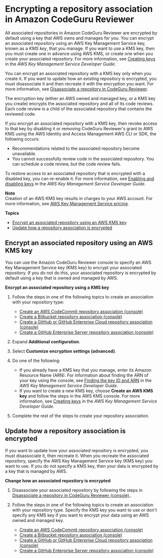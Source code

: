 # Encrypting a repository association in Amazon CodeGuru Reviewer<a name="encrypt-repository-association"></a>

All associated repositories in Amazon CodeGuru Reviewer are encrypted by default using a key that AWS owns and manages for you\. You can encrypt an associated repository using an AWS Key Management Service key, known as a *KMS key*, that you manage\. If you want to use a KMS key, then you must create one in advance using AWS KMS, or create one when you create your associated repository\. For more information, see [Creating keys](https://docs.aws.amazon.com/kms/latest/developerguide/create-keys.html) in the *AWS Key Management Service Developer Guide*\.

You can encrypt an associated repository with a KMS key only when you create it\. If you want to update how an existing repository is encrypted, you must disassociate it and then recreate it with the encryption you want\. For more information, see [Disassociate a repository in CodeGuru Reviewer](disassociate-repository-association.md)\. 

The encryption key \(either an AWS owned and managed key, or a KMS key you create\) encrypts the associated repository and all of its code reviews\. Each code review is a child of the associated repository that contains the reviewed code\.

If you encrypt an associated repository with a KMS key, then revoke access to that key by disabling it or removing CodeGuru Reviewer's grant to AWS KMS using the AWS Identity and Access Management AWS CLI or SDK, the following occurs:
+ Recommendations related to the associated repository become unavailable\.
+ You cannot successfully review code in the associated repository\. You can schedule a code review, but the code review fails\.

To restore access to an associated repository that is encrypted with a disabled key, you can re\-enable it\. For more information, see [Enabling and disabling keys](https://docs.aws.amazon.com/kms/latest/developerguide/enabling-keys.html) in the *AWS Key Management Service Developer Guide*\.

**Note**  
Creation of an AWS KMS key results in charges to your AWS account\. For more information, see [AWS Key Management Service pricing](http://aws.amazon.com/kms/pricing)\.

**Topics**
+ [Encrypt an associated repository using an AWS KMS key](#encrypt-repository-association-how-to-use-cmk)
+ [Update how a repository association is encrypted](#encrypt-repository-association-how-to-change-cmk)

## Encrypt an associated repository using an AWS KMS key<a name="encrypt-repository-association-how-to-use-cmk"></a>

You can use the Amazon CodeGuru Reviewer console to specify an AWS Key Management Service key \(KMS key\) to encrypt your associated repository\. If you do not do this, your associated repository is encrypted by default using a key that is owned and managed by AWS\.

**Encrypt an associated repository using a KMS key**

1. Follow the steps in one of the following topics to create an association with your repository type: 
   +  [Create an AWS CodeCommit repository association \(console\)](https://docs.aws.amazon.com/codeguru/latest/reviewer-ug/create-codecommit-association.html#create-codecommit-association-console) 
   +  [Create a Bitbucket repository association \(console\)](https://docs.aws.amazon.com/codeguru/latest/reviewer-ug/create-bitbucket-association.html#create-bitbucket-association-console) 
   +  [Create a GitHub or GitHub Enterprise Cloud repository association \(console\)](https://docs.aws.amazon.com/codeguru/latest/reviewer-ug/create-github-association.html) 
   +  [Create a GitHub Enterprise Server repository association \(console\)](https://docs.aws.amazon.com/codeguru/latest/reviewer-ug/create-github-enterprise-association.html#create-github-enterprise-association-console) 

1. Expand **Additional configuration**\.

1. Select **Customize encryption settings \(advanced\)**\.

1. Do one of the following: 
   + If you already have a KMS key that you manage, enter its Amazon Resource Name \(ARN\)\. For information about finding the ARN of your key using the console, see [Finding the key ID and ARN](https://docs.aws.amazon.com/kms/latest/developerguide/find-cmk-id-arn.html) in the *AWS Key Management Service Developer Guide*\.
   + If you want to create a new KMS key, choose **Create an AWS KMS key** and follow the steps in the AWS KMS console\. For more information, see [Creating keys](https://docs.aws.amazon.com/kms/latest/developerguide/create-keys.html) in the *AWS Key Management Service Developer Guide*\.

1. Complete the rest of the steps to create your repository association\.

## Update how a repository association is encrypted<a name="encrypt-repository-association-how-to-change-cmk"></a>

If you want to update how your associated repository is encrypted, you must disassociate it, then recreate it\. When you recreate the associated repository, specify the AWS Key Management Service key \(KMS key\) you want to use\. If you do not specify a KMS key, then your data is encrypted by a key that is managed by AWS\.

**Change how an associated repository is encrypted**

1. Disassociate your associated repository by following the steps in [Disassociate a repository in CodeGuru Reviewer \(console\) ](disassociate-repository-association.md#disassociate-repository-association-console)\.

1. Follow the steps in one of the following topics to create an association with your repository type\. Specify the KMS key you want to use or don't specify any KMS key if you want to encrypt your data using an AWS owned and managed key\. 
   +  [Create an AWS CodeCommit repository association \(console\)](https://docs.aws.amazon.com/codeguru/latest/reviewer-ug/create-codecommit-association.html#create-codecommit-association-console) 
   +  [Create a Bitbucket repository association \(console\)](https://docs.aws.amazon.com/codeguru/latest/reviewer-ug/create-bitbucket-association.html#create-bitbucket-association-console) 
   +  [Create a GitHub or GitHub Enterprise Cloud repository association \(console\)](https://docs.aws.amazon.com/codeguru/latest/reviewer-ug/create-github-association.html) 
   +  [Create a GitHub Enterprise Server repository association \(console\)](https://docs.aws.amazon.com/codeguru/latest/reviewer-ug/create-github-enterprise-association.html#create-github-enterprise-association-console) 